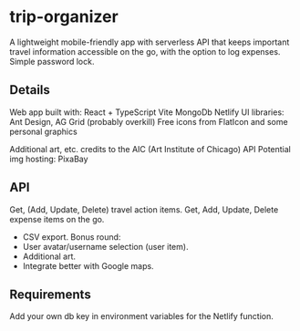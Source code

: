# trip-organizer
A lightweight mobile-friendly app with serverless API that keeps important travel information accessible on the go, with the option to log expenses. Simple password lock.

## Details
Web app built with:
React + TypeScript
Vite
MongoDb
Netlify
UI libraries: Ant Design, AG Grid (probably overkill)
Free icons from FlatIcon and some personal graphics

Additional art, etc. credits to the AIC (Art Institute of Chicago) API
Potential img hosting: PixaBay

## API
Get, (Add, Update, Delete) travel action items.
Get, Add, Update, Delete expense items on the go. 
- CSV export.
Bonus round:
- User avatar/username selection (user item).
- Additional art.
- Integrate better with Google maps.

## Requirements
Add your own db key in environment variables for the Netlify function.
